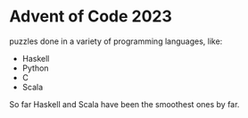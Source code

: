 # Advent of Code 2023
puzzles done in a variety of programming languages, like:

- Haskell
- Python
- C
- Scala

So far Haskell and Scala have been the smoothest ones by far.
